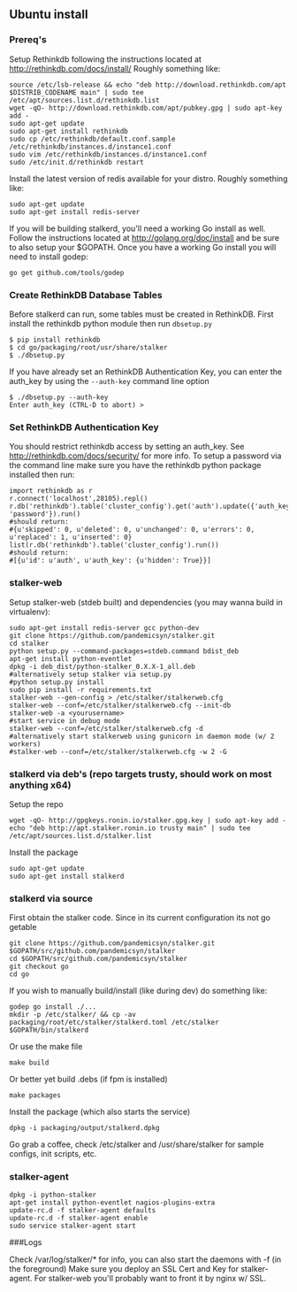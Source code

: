 ## Ubuntu install

### Prereq's

Setup Rethinkdb following the instructions located at http://rethinkdb.com/docs/install/
Roughly something like:

    source /etc/lsb-release && echo "deb http://download.rethinkdb.com/apt $DISTRIB_CODENAME main" | sudo tee /etc/apt/sources.list.d/rethinkdb.list
    wget -qO- http://download.rethinkdb.com/apt/pubkey.gpg | sudo apt-key add -
    sudo apt-get update
    sudo apt-get install rethinkdb
    sudo cp /etc/rethinkdb/default.conf.sample /etc/rethinkdb/instances.d/instance1.conf
    sudo vim /etc/rethinkdb/instances.d/instance1.conf
    sudo /etc/init.d/rethinkdb restart

Install the latest version of redis available for your distro. Roughly something like:

    sudo apt-get update
    sudo apt-get install redis-server

If you will be building stalkerd, you'll need a working Go install as well. Follow the instructions located at http://golang.org/doc/install and be sure to also setup your $GOPATH. Once you have a working Go install you will need to install godep:

    go get github.com/tools/godep


### Create RethinkDB Database Tables

Before stalkerd can run, some tables must be created in RethinkDB. First
install the rethinkdb python module then run ```dbsetup.py```

	$ pip install rethinkdb
	$ cd go/packaging/root/usr/share/stalker
	$ ./dbsetup.py

If you have already set an RethinkDB Authentication Key, you can enter the
auth_key by using the ```--auth-key``` command line option
	
	$ ./dbsetup.py --auth-key
	Enter auth_key (CTRL-D to abort) > 


### Set RethinkDB Authentication Key

You should restrict rethinkdb access by setting an auth_key. See
http://rethinkdb.com/docs/security/ for more info.  To setup a password via the
command line make sure you have the rethinkdb python package installed then
run:

    import rethinkdb as r
    r.connect('localhost',28105).repl()
    r.db('rethinkdb').table('cluster_config').get('auth').update({'auth_key': 'password'}).run()
    #should return:
    #{u'skipped': 0, u'deleted': 0, u'unchanged': 0, u'errors': 0, u'replaced': 1, u'inserted': 0}​
    list(r.db('rethinkdb').table('cluster_config').run())
    #should return:
    #[{u'id': u'auth', u'auth_key': {u'hidden': True}}]

### stalker-web 

Setup stalker-web (stdeb built) and dependencies (you may wanna build in virtualenv):

    sudo apt-get install redis-server gcc python-dev
    git clone https://github.com/pandemicsyn/stalker.git
    cd stalker
    python setup.py --command-packages=stdeb.command bdist_deb
    apt-get install python-eventlet
    dpkg -i deb_dist/python-stalker_0.X.X-1_all.deb
    #alternatively setup stalker via setup.py
    #python setup.py install
    sudo pip install -r requirements.txt
    stalker-web --gen-config > /etc/stalker/stalkerweb.cfg
    stalker-web --conf=/etc/stalker/stalkerweb.cfg --init-db
    stalker-web -a <yourusername>
    #start service in debug mode
    stalker-web --conf=/etc/stalker/stalkerweb.cfg -d
    #alternatively start stalkerweb using gunicorn in daemon mode (w/ 2 workers)
    #stalker-web --conf=/etc/stalker/stalkerweb.cfg -w 2 -G

### stalkerd via deb's (repo targets trusty, should work on most anything x64)

Setup the repo

    wget -qO- http://gpgkeys.ronin.io/stalker.gpg.key | sudo apt-key add -
    echo "deb http://apt.stalker.ronin.io trusty main" | sudo tee /etc/apt/sources.list.d/stalker.list

Install the package

    sudo apt-get update
    sudo apt-get install stalkerd

### stalkerd via source

First obtain the stalker code. Since in its current configuration its not go getable

    git clone https://github.com/pandemicsyn/stalker.git $GOPATH/src/github.com/pandemicsyn/stalker
    cd $GOPATH/src/github.com/pandemicsyn/stalker
    git checkout go
    cd go

If you wish to manually build/install (like during dev) do something like:

    godep go install ./...
    mkdir -p /etc/stalker/ && cp -av packaging/root/etc/stalker/stalkerd.toml /etc/stalker
    $GOPATH/bin/stalkerd 

Or use the make file

    make build

Or better yet build .debs (if fpm is installed)

    make packages

Install the package (which also starts the service)

    dpkg -i packaging/output/stalkerd.dpkg 

Go grab a coffee, check /etc/stalker and /usr/share/stalker for sample configs, init scripts, etc.

### stalker-agent

    dpkg -i python-stalker
    apt-get install python-eventlet nagios-plugins-extra
    update-rc.d -f stalker-agent defaults
    update-rc.d -f stalker-agent enable
    sudo service stalker-agent start

###Logs

Check /var/log/stalker/* for info, you can also start the daemons with -f (in the foreground)
Make sure you deploy an SSL Cert and Key for stalker-agent.
For stalker-web you'll probably want to front it by nginx w/ SSL.
